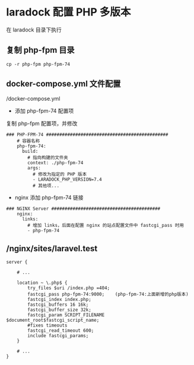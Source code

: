 # laradock 配置 PHP 多版本

在 laradock 目录下执行

## 复制 php-fpm 目录

```
cp -r php-fpm php-fpm-74
```

## docker-compose.yml 文件配置

/docker-compose.yml

- 添加 php-fpm-74 配置项

复制 php-fpm 配置项，并修改

```
### PHP-FPM-74 ##############################################
    # 容器名称
    php-fpm-74:
      build:
        # 指向构建的文件夹 
        context: ./php-fpm-74
        args:
          # 修改为指定的 PHP 版本
          - LARADOCK_PHP_VERSION=7.4
          # 其他项...
```

- nginx 添加 php-fpm-74 链接

```
### NGINX Server #########################################
    nginx:
      links:
        # 增加 links，后面在配置 nginx 的站点配置文件中 fastcgi_pass 时用
        - php-fpm-74
```

## /nginx/sites/laravel.test

```
server {

    # ...

    location ~ \.php$ {
        try_files $uri /index.php =404;
        fastcgi_pass php-fpm-74:9000;    (php-fpm-74:上面新增的php版本)
        fastcgi_index index.php;
        fastcgi_buffers 16 16k;
        fastcgi_buffer_size 32k;
        fastcgi_param SCRIPT_FILENAME $document_root$fastcgi_script_name;
        #fixes timeouts
        fastcgi_read_timeout 600;
        include fastcgi_params;
    }
    
    # ...
}
```